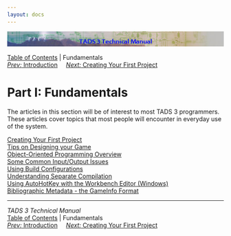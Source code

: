 ```yaml
---
layout: docs
---
```

<div class="topbar">

<img src="topbar.jpg" data-border="0" />

</div>

<div class="nav">

<a href="toc.html" class="nav">Table of Contents</a> \| Fundamentals  
<span class="navnp"><a href="intro.html" class="nav"><em>Prev:</em> Introduction</a>
    <a href="t3start.html" class="nav"><em>Next:</em> Creating Your First
Project</a>     </span>

</div>

<div class="main">

# Part I: Fundamentals

The articles in this section will be of interest to most TADS 3
programmers. These articles cover topics that most people will encounter
in everyday use of the system.

<div class="sectoc">

[Creating Your First Project](t3start.html)  
[Tips on Designing your Game](t3design.html)  
[Object-Oriented Programming Overview](t3oop.html)  
[Some Common Input/Output Issues](t3inout.html)  
[Using Build Configurations](t3build_config.html)  
[Understanding Separate Compilation](t3inc.html)  
[Using AutoHotKey with the Workbench Editor (Windows)](t3iautohot.html)  
[Bibliographic Metadata - the GameInfo Format](gameinfo.html)  

</div>

</div>

------------------------------------------------------------------------

<div class="navb">

*TADS 3 Technical Manual*  
<a href="toc.html" class="nav">Table of Contents</a> \| Fundamentals  
<span class="navnp"><a href="intro.html" class="nav"><em>Prev:</em> Introduction</a>
    <a href="t3start.html" class="nav"><em>Next:</em> Creating Your First
Project</a>     </span>

</div>
